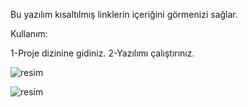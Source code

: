 Bu yazılım kısaltılmış linklerin içeriğini görmenizi sağlar.

Kullanım:

1-Proje dizinine gidiniz.
2-Yazılımı çalıştırınız.

![resim](https://github.com/user-attachments/assets/0ee9a45e-4ff6-4070-8613-2338cdd62905)


![resim](https://github.com/user-attachments/assets/566aee2e-a0a8-4acf-8872-9129128fc588)

